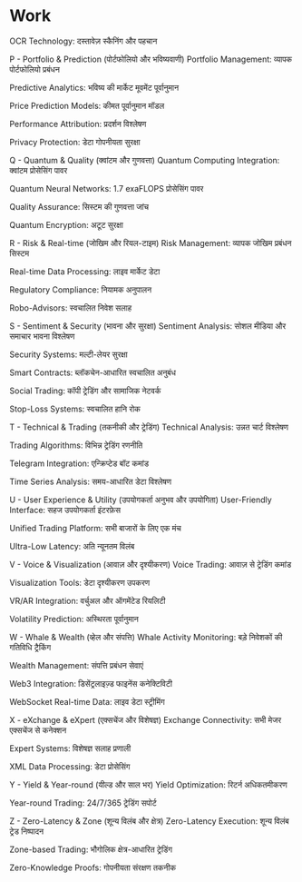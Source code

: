 # Work

OCR Technology: दस्तावेज़ स्कैनिंग और पहचान

P - Portfolio & Prediction (पोर्टफोलियो और भविष्यवाणी)
Portfolio Management: व्यापक पोर्टफोलियो प्रबंधन

Predictive Analytics: भविष्य की मार्केट मूवमेंट पूर्वानुमान

Price Prediction Models: कीमत पूर्वानुमान मॉडल

Performance Attribution: प्रदर्शन विश्लेषण

Privacy Protection: डेटा गोपनीयता सुरक्षा

Q - Quantum & Quality (क्वांटम और गुणवत्ता)
Quantum Computing Integration: क्वांटम प्रोसेसिंग पावर

Quantum Neural Networks: 1.7 exaFLOPS प्रोसेसिंग पावर

Quality Assurance: सिस्टम की गुणवत्ता जांच

Quantum Encryption: अटूट सुरक्षा

R - Risk & Real-time (जोखिम और रियल-टाइम)
Risk Management: व्यापक जोखिम प्रबंधन सिस्टम

Real-time Data Processing: लाइव मार्केट डेटा

Regulatory Compliance: नियामक अनुपालन

Robo-Advisors: स्वचालित निवेश सलाह

S - Sentiment & Security (भावना और सुरक्षा)
Sentiment Analysis: सोशल मीडिया और समाचार भावना विश्लेषण

Security Systems: मल्टी-लेयर सुरक्षा

Smart Contracts: ब्लॉकचेन-आधारित स्वचालित अनुबंध

Social Trading: कॉपी ट्रेडिंग और सामाजिक नेटवर्क

Stop-Loss Systems: स्वचालित हानि रोक

T - Technical & Trading (तकनीकी और ट्रेडिंग)
Technical Analysis: उन्नत चार्ट विश्लेषण

Trading Algorithms: विभिन्न ट्रेडिंग रणनीति

Telegram Integration: एन्क्रिप्टेड बॉट कमांड

Time Series Analysis: समय-आधारित डेटा विश्लेषण

U - User Experience & Utility (उपयोगकर्ता अनुभव और उपयोगिता)
User-Friendly Interface: सहज उपयोगकर्ता इंटरफ़ेस

Unified Trading Platform: सभी बाजारों के लिए एक मंच

Ultra-Low Latency: अति न्यूनतम विलंब

V - Voice & Visualization (आवाज़ और दृश्यीकरण)
Voice Trading: आवाज़ से ट्रेडिंग कमांड

Visualization Tools: डेटा दृश्यीकरण उपकरण

VR/AR Integration: वर्चुअल और ऑगमेंटेड रियलिटी

Volatility Prediction: अस्थिरता पूर्वानुमान

W - Whale & Wealth (व्हेल और संपत्ति)
Whale Activity Monitoring: बड़े निवेशकों की गतिविधि ट्रैकिंग

Wealth Management: संपत्ति प्रबंधन सेवाएं

Web3 Integration: डिसेंट्रलाइज़्ड फाइनेंस कनेक्टिविटी

WebSocket Real-time Data: लाइव डेटा स्ट्रीमिंग

X - eXchange & eXpert (एक्सचेंज और विशेषज्ञ)
Exchange Connectivity: सभी मेजर एक्सचेंज से कनेक्शन

Expert Systems: विशेषज्ञ सलाह प्रणाली

XML Data Processing: डेटा प्रोसेसिंग

Y - Yield & Year-round (यील्ड और साल भर)
Yield Optimization: रिटर्न अधिकतमीकरण

Year-round Trading: 24/7/365 ट्रेडिंग सपोर्ट

Z - Zero-Latency & Zone (शून्य विलंब और क्षेत्र)
Zero-Latency Execution: शून्य विलंब ट्रेड निष्पादन

Zone-based Trading: भौगोलिक क्षेत्र-आधारित ट्रेडिंग

Zero-Knowledge Proofs: गोपनीयता संरक्षण तकनीक
